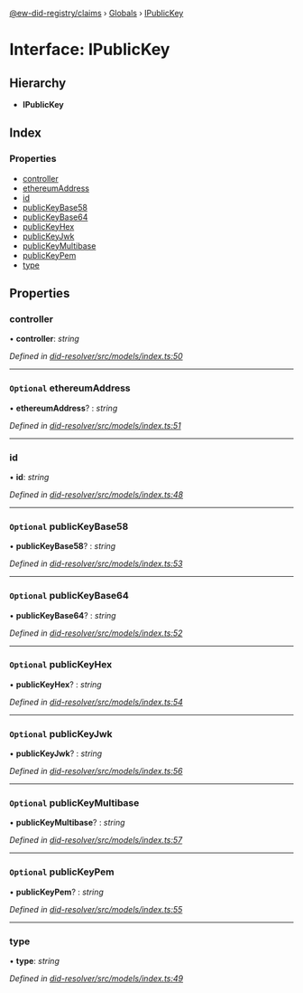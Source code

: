 [@ew-did-registry/claims](../README.md) › [Globals](../globals.md) › [IPublicKey](ipublickey.md)

# Interface: IPublicKey

## Hierarchy

* **IPublicKey**

## Index

### Properties

* [controller](ipublickey.md#controller)
* [ethereumAddress](ipublickey.md#optional-ethereumaddress)
* [id](ipublickey.md#id)
* [publicKeyBase58](ipublickey.md#optional-publickeybase58)
* [publicKeyBase64](ipublickey.md#optional-publickeybase64)
* [publicKeyHex](ipublickey.md#optional-publickeyhex)
* [publicKeyJwk](ipublickey.md#optional-publickeyjwk)
* [publicKeyMultibase](ipublickey.md#optional-publickeymultibase)
* [publicKeyPem](ipublickey.md#optional-publickeypem)
* [type](ipublickey.md#type)

## Properties

###  controller

• **controller**: *string*

*Defined in [did-resolver/src/models/index.ts:50](https://github.com/energywebfoundation/ew-did-registry/blob/a4f69d5/packages/did-resolver/src/models/index.ts#L50)*

___

### `Optional` ethereumAddress

• **ethereumAddress**? : *string*

*Defined in [did-resolver/src/models/index.ts:51](https://github.com/energywebfoundation/ew-did-registry/blob/a4f69d5/packages/did-resolver/src/models/index.ts#L51)*

___

###  id

• **id**: *string*

*Defined in [did-resolver/src/models/index.ts:48](https://github.com/energywebfoundation/ew-did-registry/blob/a4f69d5/packages/did-resolver/src/models/index.ts#L48)*

___

### `Optional` publicKeyBase58

• **publicKeyBase58**? : *string*

*Defined in [did-resolver/src/models/index.ts:53](https://github.com/energywebfoundation/ew-did-registry/blob/a4f69d5/packages/did-resolver/src/models/index.ts#L53)*

___

### `Optional` publicKeyBase64

• **publicKeyBase64**? : *string*

*Defined in [did-resolver/src/models/index.ts:52](https://github.com/energywebfoundation/ew-did-registry/blob/a4f69d5/packages/did-resolver/src/models/index.ts#L52)*

___

### `Optional` publicKeyHex

• **publicKeyHex**? : *string*

*Defined in [did-resolver/src/models/index.ts:54](https://github.com/energywebfoundation/ew-did-registry/blob/a4f69d5/packages/did-resolver/src/models/index.ts#L54)*

___

### `Optional` publicKeyJwk

• **publicKeyJwk**? : *string*

*Defined in [did-resolver/src/models/index.ts:56](https://github.com/energywebfoundation/ew-did-registry/blob/a4f69d5/packages/did-resolver/src/models/index.ts#L56)*

___

### `Optional` publicKeyMultibase

• **publicKeyMultibase**? : *string*

*Defined in [did-resolver/src/models/index.ts:57](https://github.com/energywebfoundation/ew-did-registry/blob/a4f69d5/packages/did-resolver/src/models/index.ts#L57)*

___

### `Optional` publicKeyPem

• **publicKeyPem**? : *string*

*Defined in [did-resolver/src/models/index.ts:55](https://github.com/energywebfoundation/ew-did-registry/blob/a4f69d5/packages/did-resolver/src/models/index.ts#L55)*

___

###  type

• **type**: *string*

*Defined in [did-resolver/src/models/index.ts:49](https://github.com/energywebfoundation/ew-did-registry/blob/a4f69d5/packages/did-resolver/src/models/index.ts#L49)*
